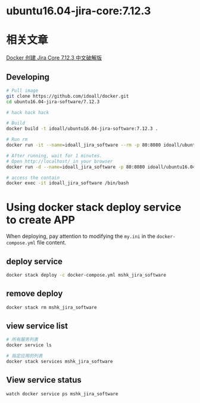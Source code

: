 
ubuntu16.04-jira-core:7.12.3
=============


# 相关文章
[Docker 创建 Jira Core 7.12.3 中文破解版](https://mshk.top/2018/11/docker-jira-core-7-12-3/)

## Developing

```bash
# Pull image
git clone https://github.com/idoall/docker.git
cd ubuntu16.04-jira-software/7.12.3

# hack hack hack

# Build
docker build -t idoall/ubuntu16.04-jira-software:7.12.3 .

# Run rm
docker run -it --name=idoall_jira_software --rm -p 80:8080 idoall/ubuntu16.04-jira-software:7.12.3 /bin/bash

# After running, wait for 1 minutes.
# Open http://localhost/ in your browser
docker run -d --name=idoall_jira_software -p 80:8080 idoall/ubuntu16.04-jira-software:7.12.3

# access the contain
docker exec -it idoall_jira_software /bin/bash
```
# Using docker stack deploy service to create APP



When deploying, pay attention to modifying the  `my.ini` in the `docker-compose.yml` file content.



## deploy service

```bash
docker stack deploy -c docker-compose.yml mshk_jira_software
```

## remove deploy

```bash
docker stack rm mshk_jira_software
```

## view service list

```bash
# 所有服务列表
docker service ls

# 指定应用的列表
docker stack services mshk_jira_software
```

## View service status

```bash
watch docker service ps mshk_jira_software
```
